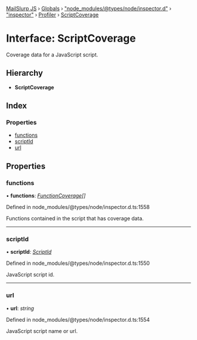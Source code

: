 [MailSlurp JS](../README.md) › [Globals](../globals.md) › ["node_modules/@types/node/inspector.d"](../modules/_node_modules__types_node_inspector_d_.md) › ["inspector"](../modules/_node_modules__types_node_inspector_d_._inspector_.md) › [Profiler](../modules/_node_modules__types_node_inspector_d_._inspector_.profiler.md) › [ScriptCoverage](_node_modules__types_node_inspector_d_._inspector_.profiler.scriptcoverage.md)

# Interface: ScriptCoverage

Coverage data for a JavaScript script.

## Hierarchy

* **ScriptCoverage**

## Index

### Properties

* [functions](_node_modules__types_node_inspector_d_._inspector_.profiler.scriptcoverage.md#functions)
* [scriptId](_node_modules__types_node_inspector_d_._inspector_.profiler.scriptcoverage.md#scriptid)
* [url](_node_modules__types_node_inspector_d_._inspector_.profiler.scriptcoverage.md#url)

## Properties

###  functions

• **functions**: *[FunctionCoverage](_node_modules__types_node_inspector_d_._inspector_.profiler.functioncoverage.md)[]*

Defined in node_modules/@types/node/inspector.d.ts:1558

Functions contained in the script that has coverage data.

___

###  scriptId

• **scriptId**: *[ScriptId](../modules/_node_modules__types_node_inspector_d_._inspector_.runtime.md#scriptid)*

Defined in node_modules/@types/node/inspector.d.ts:1550

JavaScript script id.

___

###  url

• **url**: *string*

Defined in node_modules/@types/node/inspector.d.ts:1554

JavaScript script name or url.
